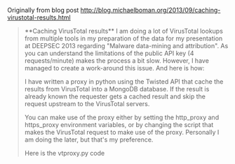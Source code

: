 Originally from blog post http://blog.michaelboman.org/2013/09/caching-virustotal-results.html

<blockquote>
 **Caching VirusTotal results**
 I am doing a lot of  VirusTotal lookups from multiple tools in my preparation of the data for my presentation at DEEPSEC 2013 regarding "Malware data-mining and attribution". As you can understand the limitations of the public API key (4 requests/minute) makes the process a bit slow. However, I have managed to create a work-around this issue. And here is how:

 I have written a proxy in python using the Twisted API that cache the results from VirusTotal into a MongoDB database. If the result is already known the requester gets a cached result and skip the request upstream to the VirusTotal servers.

 You can make use of the proxy either by setting the http\_proxy and https\_proxy environment variables, or by changing the script that makes the VirusTotal request to make use of the proxy. Personally I am doing the later, but that's my preference.

 Here is the vtproxy.py code
</blockquote>

